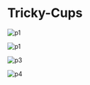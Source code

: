 # Tricky-Cups


![p1](https://user-images.githubusercontent.com/67486517/168631228-b91ce4bd-ac09-41cc-89ed-52bde0703016.PNG)

![p1](https://user-images.githubusercontent.com/67486517/168631236-51bb1bbd-eb1e-4c4c-a3c8-c7fd49d169a0.PNG)

![p3](https://user-images.githubusercontent.com/67486517/168631252-c814683c-ca4c-4f42-a43d-09e1b409d81e.png)

![p4](https://user-images.githubusercontent.com/67486517/168631261-4991e938-4a15-4145-b2f6-92e0baebfe53.PNG)



